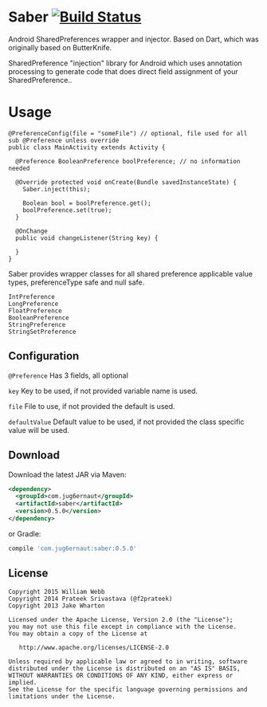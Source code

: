 Saber [![Build Status](https://travis-ci.org/jug6ernaut/saber.svg?branch=master)](https://travis-ci.org/jug6ernaut/saber)
============

Android SharedPreferences wrapper and injector. Based on Dart, which was originally based on ButterKnife.

SharedPreference "injection" library for Android which uses annotation processing to generate code that does direct field assignment of your SharedPreference..

Usage
=====
```
@PreferenceConfig(file = "someFile") // optional, file used for all sub @Preference unless override
public class MainActivity extends Activity {

  @Preference BooleanPreference boolPreference; // no information needed

  @Override protected void onCreate(Bundle savedInstanceState) {
    Saber.inject(this);

    Boolean bool = boolPreference.get();
    boolPreference.set(true);
  }
  
  @OnChange
  public void changeListener(String key) {
  	
  }
}
```
Saber provides wrapper classes for all shared preference applicable value types, preferenceType safe and null safe.

	IntPreference
	LongPreference
	FloatPreference
	BooleanPreference
	StringPreference
	StringSetPreference

Configuration
-------------

`@Preference` Has 3 fields, all optional

`key`  Key to be used, if not provided variable name is used.

`file` File to use, if not provided the default is used.

`defaultValue` Default value to be used, if not provided the class specific value will be used.

Download
--------

Download the latest JAR via Maven:


```xml
<dependency>
  <groupId>com.jug6ernaut</groupId>
  <artifactId>saber</artifactId>
  <version>0.5.0</version>
</dependency>
```

or Gradle:


```groovy
compile 'com.jug6ernaut:saber:0.5.0'
```


License
-------

    Copyright 2015 William Webb
    Copyright 2014 Prateek Srivastava (@f2prateek)
    Copyright 2013 Jake Wharton

    Licensed under the Apache License, Version 2.0 (the "License");
    you may not use this file except in compliance with the License.
    You may obtain a copy of the License at

       http://www.apache.org/licenses/LICENSE-2.0

    Unless required by applicable law or agreed to in writing, software
    distributed under the License is distributed on an "AS IS" BASIS,
    WITHOUT WARRANTIES OR CONDITIONS OF ANY KIND, either express or implied.
    See the License for the specific language governing permissions and
    limitations under the License.

